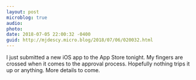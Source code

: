 ```yaml
---
layout: post
microblog: true
audio: 
photo: 
date: 2018-07-05 22:00:32 -0400
guid: http://mjdescy.micro.blog/2018/07/06/020032.html
---
```

I just submitted a new iOS app to the App Store tonight. My fingers are crossed when it comes to the approval process. Hopefully nothing trips it up or anything. More details to come.
